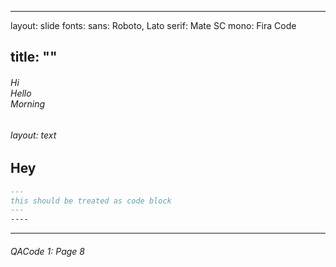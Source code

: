 
---
layout: slide
fonts: 
  sans: Roboto, Lato
  serif: Mate SC
  mono: Fira Code
 
title: ""
---
[comment]: # (Notes)
[comment]: # (Playing PICS, copy pick and paste)
[comment]: # (Had to use ###### for formatting or pic formatting is lost)
[comment]: # (<hr> or --- creates a line)
[comment]: # (<br\> for a hard retun, some can use double space bar)
[comment]: # (<br /> for a hard retun, some can use double space bar)


<H6>Hi <br />
Hello <br />
Morning <br />
<H6>

layout: text

Hey
---

```md
---
this should be treated as code block
---
----
```
---
###### QACode 1: Page 8
